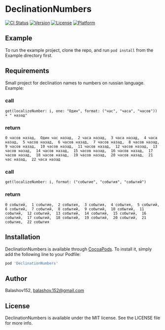 # DeclinationNumbers

[![CI Status](https://img.shields.io/travis/Balashov152/DeclinationNumbers.svg?style=flat)](https://travis-ci.org/Balashov152/DeclinationNumbers)
[![Version](https://img.shields.io/cocoapods/v/DeclinationNumbers.svg?style=flat)](https://cocoapods.org/pods/DeclinationNumbers)
[![License](https://img.shields.io/cocoapods/l/DeclinationNumbers.svg?style=flat)](https://cocoapods.org/pods/DeclinationNumbers)
[![Platform](https://img.shields.io/cocoapods/p/DeclinationNumbers.svg?style=flat)](https://cocoapods.org/pods/DeclinationNumbers)

## Example

To run the example project, clone the repo, and run `pod install` from the Example directory first.

## Requirements

Small project for declination names to numbers on russian language. Example:

### call
``get(localizeNumber: i, one: "Один", format: ("час", "часа", "часов")) + " назад"``

### return 
``0 часов назад, 
Один час назад, 
2 часа назад, 
3 часа назад, 
4 часа назад, 
5 часов назад, 
6 часов назад, 
7 часов назад, 
8 часов назад, 
9 часов назад, 
10 часов назад, 
11 часов назад, 
12 часов назад, 
13 часов назад, 
14 часов назад, 
15 часов назад, 
16 часов назад, 
17 часов назад, 
18 часов назад, 
19 часов назад, 
20 часов назад, 
21 час назад, 
22 часа назад``


### call
``get(localizeNumber: i, format: ("событие", "события", "событий")``

### return 
``0 событий, 
1 событие, 
2 события, 
3 события, 
4 события, 
5 событий, 
6 событий, 
7 событий, 
8 событий, 
9 событий, 
10 событий, 
11 событий, 
12 событий, 
13 событий, 
14 событий, 
15 событий, 
16 событий, 
17 событий, 
18 событий, 
19 событий, 
20 событий, 
21 событие, 
22 события``


## Installation

DeclinationNumbers is available through [CocoaPods](https://cocoapods.org). To install
it, simply add the following line to your Podfile:

```ruby
pod 'DeclinationNumbers'
```

## Author

Balashov152, balashov.152@gmail.com

## License

DeclinationNumbers is available under the MIT license. See the LICENSE file for more info.
